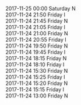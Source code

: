 2017-11-25 00:00 Saturday  N  
2017-11-24 21:50 Friday  I  
2017-11-24 21:45 Friday  N  
2017-11-24 21:05 Friday  I  
2017-11-24 21:00 Friday  N  
2017-11-24 20:55 Friday  I  
2017-11-24 19:50 Friday  N  
2017-11-24 19:45 Friday  I  
2017-11-24 18:15 Friday  N  
2017-11-24 18:10 Friday  I  
2017-11-24 15:30 Friday  N  
2017-11-24 15:25 Friday  I  
2017-11-24 15:20 Friday  N  
2017-11-24 15:15 Friday  I  
2017-11-24 13:00 Friday  N  
